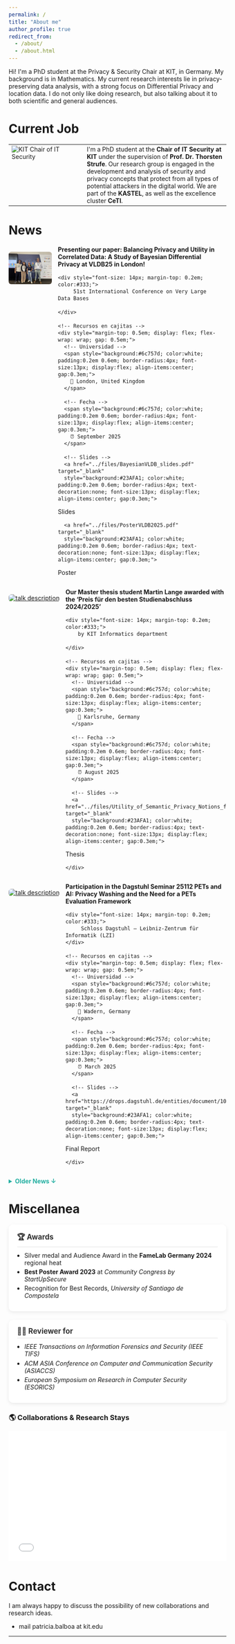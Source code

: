```yaml
---
permalink: /
title: "About me"
author_profile: true
redirect_from: 
  - /about/
  - /about.html
---
```


Hi! I'm a PhD student at the Privacy & Security Chair at KIT, in Germany. My background is in Mathematics. 
My current research interests lie in privacy-preserving data analysis, with a strong focus on Differential Privacy and location data.
I do not only like doing research, but also talking about it to both scientific and general audiences. 

Current Job
============
<div>
  <table>
    <tr>
      <td style="width:160px; vertical-align:top;">
        <img src="https://ps.tm.kit.edu/img/20231004_171032-cropped-4-Web_scaled.jpg" alt="KIT Chair of IT Security" width="150">
      </td>
      <td>
        I'm a PhD student at the <strong>Chair of IT Security at KIT</strong> under the supervision of 
        <strong>Prof. Dr. Thorsten Strufe</strong>. Our research group is engaged in the development and 
        analysis of security and privacy concepts that protect from all types of potential attackers in the digital world.  We are part of the 
        <strong>KASTEL</strong>, as well as the excellence cluster <strong>CeTI</strong>.
      </td>
    </tr>
  </table>
</div>


News
======
<!-- TALK -->
<div style="display: flex; align-items: flex-start; gap: 1em; margin-bottom: 1em; flex-wrap: wrap;">

  <!-- Columna izquierda: Q1 logo -->
  <a href="https://vldb.org/2025/" 
     title="talk description" target="_blank" rel="noopener noreferrer">
    <img src="../images/vldb_group.jpg" 
     alt="talk description" 
     style="width:100px; vertical-align: top; border-radius: 6px;">
  </a>

  <!-- Columna derecha: título y autores -->
  <div style="flex: 1; min-width: 250px;">
    <strong>
       Presenting our paper: Balancing Privacy and Utility in Correlated Data: A Study of Bayesian Differential Privacy
       at VLDB25 in London!
    </strong>

    <div style="font-size: 14px; margin-top: 0.2em; color:#333;">
         51st International Conference on Very Large Data Bases 

    </div>

    <!-- Recursos en cajitas -->
    <div style="margin-top: 0.5em; display: flex; flex-wrap: wrap; gap: 0.5em;">
      <!-- Universidad -->
      <span style="background:#6c757d; color:white; padding:0.2em 0.6em; border-radius:4px; font-size:13px; display:flex; align-items:center; gap:0.3em;">
        📍 London, United Kingdom 
      </span>

      <!-- Fecha -->
      <span style="background:#6c757d; color:white; padding:0.2em 0.6em; border-radius:4px; font-size:13px; display:flex; align-items:center; gap:0.3em;">
        ⏰ September 2025
      </span>

      <!-- Slides -->
      <a href="../files/BayesianVLDB_slides.pdf" target="_blank" 
      style="background:#23AFA1; color:white; padding:0.2em 0.6em; border-radius:4px; text-decoration:none; font-size:13px; display:flex; align-items:center; gap:0.3em;">
  Slides
</a>
<!-- Poster -->
      <a href="../files/PosterVLDB2025.pdf" target="_blank" 
      style="background:#23AFA1; color:white; padding:0.2em 0.6em; border-radius:4px; text-decoration:none; font-size:13px; display:flex; align-items:center; gap:0.3em;">
  Poster
</a>
    </div>
  </div>
</div>
<!-- END TALK -->

<!-- TALK -->
<div style="display: flex; align-items: flex-start; gap: 1em; margin-bottom: 1em; flex-wrap: wrap;">

  <!-- Columna izquierda: Q1 logo -->
  <a href="https://www.informatik.kit.edu/7054_14791.php" 
     title="talk description" target="_blank" rel="noopener noreferrer">
    <img src="https://media.licdn.com/dms/image/v2/D4E22AQHTFPS1a01A0w/feedshare-shrink_800/B4EZijW_LBHoAg-/0/1755087377454?e=1763596800&v=beta&t=ewAVkqZu-x95qNhaFnZiJn7mP-jVlkRsSf8Uv4ltggU" 
     alt="talk description" 
     style="width:100px; vertical-align: top; border-radius: 6px;">
  </a>

  <!-- Columna derecha: título y autores -->
  <div style="flex: 1; min-width: 250px;">
    <strong>
      Our Master thesis student Martin Lange awarded with the ‘Preis für den besten Studienabschluss 2024/2025’ 
    </strong>

    <div style="font-size: 14px; margin-top: 0.2em; color:#333;">
        by KIT Informatics department 

    </div>

    <!-- Recursos en cajitas -->
    <div style="margin-top: 0.5em; display: flex; flex-wrap: wrap; gap: 0.5em;">
      <!-- Universidad -->
      <span style="background:#6c757d; color:white; padding:0.2em 0.6em; border-radius:4px; font-size:13px; display:flex; align-items:center; gap:0.3em;">
        📍 Karlsruhe, Germany
      </span>

      <!-- Fecha -->
      <span style="background:#6c757d; color:white; padding:0.2em 0.6em; border-radius:4px; font-size:13px; display:flex; align-items:center; gap:0.3em;">
        ⏰ August 2025
      </span>

      <!-- Slides -->
      <a href="../files/Utility_of_Semantic_Privacy_Notions_for_Correlated_Data.pdf" target="_blank" 
      style="background:#23AFA1; color:white; padding:0.2em 0.6em; border-radius:4px; text-decoration:none; font-size:13px; display:flex; align-items:center; gap:0.3em;">
  Thesis
</a>

    </div>
  </div>
</div>
<!-- END TALK -->

<!-- TALK -->
<div style="display: flex; align-items: flex-start; gap: 1em; margin-bottom: 1em; flex-wrap: wrap;">

  <!-- Columna izquierda: Q1 logo -->
  <a href="https://www.dagstuhl.de/en/seminars/seminar-calendar/seminar-details/25112" 
     title="talk description" target="_blank" rel="noopener noreferrer">
    <img src="https://www.dagstuhl.de/storage/media/0006/6475/conversions/25112.03.l.jpg" 
     alt="talk description" 
     style="width:100px; vertical-align: top; border-radius: 6px;">
  </a>

  <!-- Columna derecha: título y autores -->
  <div style="flex: 1; min-width: 250px;">
    <strong>
      Participation in the  Dagstuhl Seminar 25112
PETs and AI: Privacy Washing and the Need for a PETs Evaluation Framework 
    </strong>

    <div style="font-size: 14px; margin-top: 0.2em; color:#333;">
         Schloss Dagstuhl – Leibniz-Zentrum für Informatik (LZI)
    </div>

    <!-- Recursos en cajitas -->
    <div style="margin-top: 0.5em; display: flex; flex-wrap: wrap; gap: 0.5em;">
      <!-- Universidad -->
      <span style="background:#6c757d; color:white; padding:0.2em 0.6em; border-radius:4px; font-size:13px; display:flex; align-items:center; gap:0.3em;">
        📍 Wadern, Germany
      </span>

      <!-- Fecha -->
      <span style="background:#6c757d; color:white; padding:0.2em 0.6em; border-radius:4px; font-size:13px; display:flex; align-items:center; gap:0.3em;">
        ⏰ March 2025
      </span>

      <!-- Slides -->
      <a href="https://drops.dagstuhl.de/entities/document/10.4230/DagRep.15.3.77" target="_blank" 
      style="background:#23AFA1; color:white; padding:0.2em 0.6em; border-radius:4px; text-decoration:none; font-size:13px; display:flex; align-items:center; gap:0.3em;">
  Final Report
</a>

    </div>
  </div>
</div>
<!-- END TALK -->

<!-- Older news colapsables -->
<details>
  <summary style="cursor:pointer; margin-top:0.8em; font-weight:bold; color:#23AFA1;">
    Older News ↓
  </summary>

  <!-- TALK -->
<div style="display: flex; align-items: flex-start; gap: 1em; margin-bottom: 1em; flex-wrap: wrap;">

  <!-- Columna izquierda: Q1 logo -->
  <a href="https://wissenswerkstadt.de/famelab" 
     title="talk description" target="_blank" rel="noopener noreferrer">
    <img src="https://ps.tm.kit.edu/img/News/Famelab%202024%20Gewinnerinnen_rdax_1024x682_98p.jpg" 
     alt="talk description" 
     style="width:100px; vertical-align: top; border-radius: 6px;">
  </a>

  <!-- Columna derecha: título y autores -->
  <div style="flex: 1; min-width: 250px;">
    <strong>
       Audience Award & Silver Medal at FameLab Regional Competition
    </strong>

    <div style="font-size: 14px; margin-top: 0.2em; color:#333;">
         FameLab Regional Heat 

    </div>

    <!-- Recursos en cajitas -->
    <div style="margin-top: 0.5em; display: flex; flex-wrap: wrap; gap: 0.5em;">
      <!-- Universidad -->
      <span style="background:#6c757d; color:white; padding:0.2em 0.6em; border-radius:4px; font-size:13px; display:flex; align-items:center; gap:0.3em;">
        📍 Karlsruhe, Germany 
      </span>

      <!-- Fecha -->
      <span style="background:#6c757d; color:white; padding:0.2em 0.6em; border-radius:4px; font-size:13px; display:flex; align-items:center; gap:0.3em;">
        ⏰ April 2024
      </span>

      <!-- Slides -->
      <a href="https://www.youtube.com/watch?v=e0eyQMQ2fvU" target="_blank" 
      style="background:#23AFA1; color:white; padding:0.2em 0.6em; border-radius:4px; text-decoration:none; font-size:13px; display:flex; align-items:center; gap:0.3em;">
  Youtube Video
</a>
    </div>
  </div>
</div>

 <!-- TALK -->
<div style="display: flex; align-items: flex-start; gap: 1em; margin-bottom: 1em; flex-wrap: wrap;">

  <!-- Columna izquierda: Q1 logo -->
  <a href="https://kit-gruenderschmiede.de/en/service/community-congress-by-startupsecure/" 
     title="talk description" target="_blank" rel="noopener noreferrer">
    <img src="https://media.licdn.com/dms/image/v2/D4E22AQEfhYmBvA7OIQ/feedshare-shrink_800/feedshare-shrink_800/0/1684329611096?e=1763596800&v=beta&t=8yAUXx_HXrA7a1SQCct7BdodpQoyd7WZ4LZfsVusEbI" 
     alt="talk description" 
     style="width:100px; vertical-align: top; border-radius: 6px;">
  </a>

  <!-- Columna derecha: título y autores -->
  <div style="flex: 1; min-width: 250px;">
    <strong>
       Best Poster Award 2023
    </strong>

    <div style="font-size: 14px; margin-top: 0.2em; color:#333;">
         Community Congress by Startupsecure 
    </div>

    <!-- Recursos en cajitas -->
    <div style="margin-top: 0.5em; display: flex; flex-wrap: wrap; gap: 0.5em;">
      <!-- Universidad -->
      <span style="background:#6c757d; color:white; padding:0.2em 0.6em; border-radius:4px; font-size:13px; display:flex; align-items:center; gap:0.3em;">
        📍 Karlsruhe, Germany 
      </span>

      <!-- Fecha -->
      <span style="background:#6c757d; color:white; padding:0.2em 0.6em; border-radius:4px; font-size:13px; display:flex; align-items:center; gap:0.3em;">
        ⏰ May 2023
      </span>
    </div>
  </div>
</div>
</details>

<style>
.news-item {
  display: flex;
  align-items: flex-start;
  gap: 1em;
  margin-bottom: 1em;
  flex-wrap: wrap;
}
</style>

<style>
.miscel-container {
  display: grid;
  grid-template-columns: repeat(auto-fit, minmax(300px, 1fr));
  gap: 1.2rem;
  margin-top: 1em;
}

.miscel-card {
  background: #fff;
  border-radius: 10px;
  box-shadow: 0 3px 8px rgba(0, 0, 0, 0.08);
  padding: 1.2em 1.4em;
  transition: transform 0.25s ease, box-shadow 0.25s ease;
}

.miscel-card:hover {
  transform: translateY(-4px);
  box-shadow: 0 6px 14px rgba(0, 0, 0, 0.12);
}

.miscel-card h3 {
  border-bottom: 2px solid #eee;
  padding-bottom: 0.3em;
  margin-top: 0;
  margin-bottom: 0.6em;
  font-size: 1.05rem;
  color: #333;
}

.miscel-card ul {
  margin: 0.4em 0 0.8em 1.2em;
  padding: 0;
}

.miscel-card li {
  margin-bottom: 0.3em;
}

.miscel-card p {
  margin-left: 1.2em;
  font-size: 0.95rem;
}
</style>


Miscellanea
======

<div class="miscel-container">

  <div class="miscel-card">
    <h3>🏆 Awards</h3>
    <ul>
      <li>Silver medal and Audience Award in the <strong>FameLab Germany 2024</strong> regional heat</li>
      <li><strong>Best Poster Award 2023</strong> at <em>Community Congress by StartUpSecure</em></li>
      <li>Recognition for Best Records, <em>University of Santiago de Compostela</em></li>
    </ul>
  </div>

  <div class="miscel-card">
    <h3>🧑‍💻 Reviewer for</h3>
    <ul>
      <li><em>IEEE Transactions on Information Forensics and Security (IEEE TIFS)</em></li>
      <li><em>ACM ASIA Conference on Computer and Communication Security (ASIACCS)</em></li>
      <li><em>European Symposium on Research in Computer Security (ESORICS)</em></li>
    </ul>
  </div>
 </div>


 <h3> 🌎 Collaborations & Research Stays</h3>
<!-- secret edit link: https://umap.openstreetmap.fr/en/map/anonymous-edit/1295508:ekt066q4--zlnzkGDDw1Q_ayi1dh-Bu-SMc4c5xJiMo-->
<div>
<iframe width="100%" height="300px" frameborder="0" allowfullscreen allow="geolocation" src="//umap.openstreetmap.fr/en/map/collaborations_1295508?scaleControl=false&miniMap=false&scrollWheelZoom=false&zoomControl=true&editMode=disabled&moreControl=false&searchControl=null&tilelayersControl=null&embedControl=null&datalayersControl=true&onLoadPanel=none&captionBar=false&captionMenus=false&homeControl=false#5/42.066/-1.230"></iframe>
</div>

Contact
======
I am always happy to discuss the possibility of new collaborations and research ideas.
  - mail patricia.balboa at kit.edu
  
------

